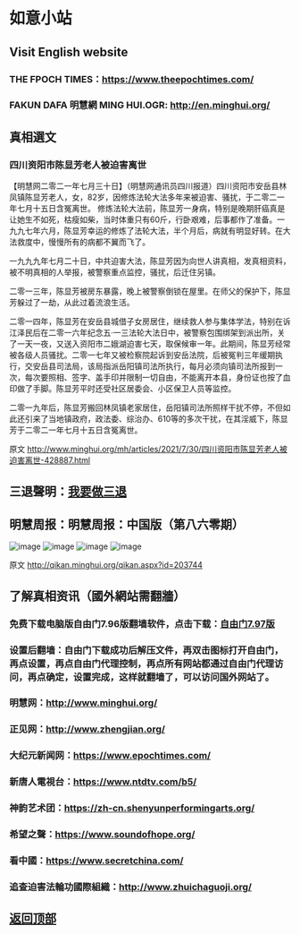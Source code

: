 # 如意小站

## Visit English website

### THE FPOCH TIMES：https://www.theepochtimes.com/

### FAKUN DAFA 明慧網 MING HUI.OGR: http://en.minghui.org/

## 真相選文

### 四川资阳市陈显芳老人被迫害离世

【明慧网二零二一年七月三十日】（明慧网通讯员四川报道）四川资阳市安岳县林凤镇陈显芳老人，女，82岁，因修炼法轮大法多年来被迫害、骚扰，于二零二一年七月十五日含冤离世。
修炼法轮大法前，陈显芳一身病，特别是晚期肝癌真是让她生不如死，枯瘦如柴，当时体重只有60斤，行卧艰难，后事都作了准备。一九九七年六月，陈显芳幸运的修炼了法轮大法，半个月后，病就有明显好转。在大法救度中，慢慢所有的病都不翼而飞了。

一九九九年七月二十日，中共迫害大法，陈显芳因为向世人讲真相，发真相资料，被不明真相的人举报，被警察重点监控，骚扰，后迁住另镇。

二零一三年，陈显芳被房东暴露，晚上被警察倒锁在屋里。在师父的保护下，陈显芳躲过了一劫，从此过着流浪生活。

二零一四年，陈显芳在安岳县城借子女房居住，继续救人参与集体学法，特别在诉江泽民后在二零一六年纪念五·一三法轮大法日中，被警察包围绑架到派出所，关了一天一夜，又送入资阳市二娥湖迫害七天，取保候审一年。此期间，陈显芳经常被各级人员骚扰。二零一七年又被检察院起诉到安岳法院，后被冤判三年缓期执行，交安岳县司法局，该局指派岳阳镇司法所执行，每月必须向镇司法所报到一次，每次要照相、签字、盖手印并限制一切自由，不能离开本县，身份证也按了血印做了手脚。陈显芳平时还受社区居委会、小区保卫人员等监控。

二零一九年后，陈显芳搬回林凤镇老家居住，岳阳镇司法所照样干扰不停，不但如此还引来了当地镇政府，政法委、综治办、610等的多次干扰，在其淫威下，陈显芳于二零二一年七月十五日含冤离世。

原文 http://www.minghui.org/mh/articles/2021/7/30/四川资阳市陈显芳老人被迫害离世-428887.html

## 三退聲明：[我要做三退](http://tuidang.ddns.net/)

## 明慧周报：明慧周报：中国版（第八六零期）

![image](https://user-images.githubusercontent.com/79625284/127630134-1e2a2506-aa7e-4c3c-b373-5c5bd7ec5ed3.png)
![image](https://user-images.githubusercontent.com/79625284/127630198-e1928214-b86c-4434-b6f3-796dcf9a3cc2.png)
![image](https://user-images.githubusercontent.com/79625284/127630239-a1cd6688-a3d3-4460-8f3b-f58b6d4c8916.png)
![image](https://user-images.githubusercontent.com/79625284/127630290-7440ce7f-4725-430d-baa2-1d22c154bd84.png)

原文 http://qikan.minghui.org/qikan.aspx?id=203744

## 了解真相资讯（國外網站需翻牆）

### 免费下载电脑版自由门7.96版翻墙软件，点击下载：[自由门7.97版](https://github.com/pinhe91/tuiguang/files/6839679/fg797r.zip)

### 设置后翻墙：自由门下载成功后解压文件，再双击图标打开自由门，再点设置，再点自由门代理控制，再点所有网站都通过自由门代理访问，再点确定，设置完成，这样就翻墙了，可以访问国外网站了。

### 明慧网：http://www.minghui.org/

### 正见网：http://www.zhengjian.org/

### 大纪元新闻网：https://www.epochtimes.com/

### 新唐人電視台：https://www.ntdtv.com/b5/

### 神韵艺术团：https://zh-cn.shenyunperformingarts.org/

### 希望之聲：https://www.soundofhope.org/

### 看中國：https://www.secretchina.com/

### 追查迫害法輪功國際組織：http://www.zhuichaguoji.org/

## [返回顶部](https://git.io/Js3EY)
